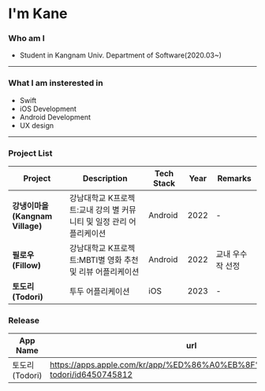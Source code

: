 # I'm Kane

### Who am I
- Student in Kangnam Univ. Department of Software(2020.03~) 
---
### What I am insterested in
- Swift
- iOS Development
- Android Development
- UX design
---
### Project List
|Project|Description|Tech Stack|Year|Remarks|
|--------|----------|-------|---|------|
|**강냉이마을(Kangnam Village)**|강남대학교 K프로젝트:교내 강의 별 커뮤니티 및 일정 관리 어플리케이션|Android|2022|-|
|**필로우(Fillow)**|강남대학교 K프로젝트:MBTI별 영화 추천 및 리뷰 어플리케이션|Android|2022|교내 우수작 선정|
|**토도리(Todori)**|투두 어플리케이션|iOS|2023|-|

### Release
|App Name|url|
|--------|----------|
|토도리(Todori)|https://apps.apple.com/kr/app/%ED%86%A0%EB%8F%84%EB%A6%AC-todori/id6450745812|

